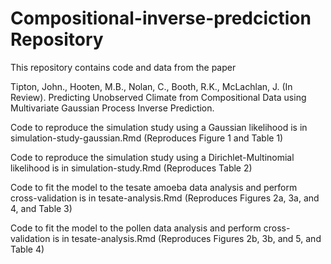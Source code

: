 # Compositional-inverse-predciction Repository

This repository contains code and data from the paper

Tipton, John., Hooten, M.B., Nolan, C., Booth, R.K., McLachlan, J. (In Review).  Predicting Unobserved Climate from Compositional Data using Multivariate Gaussian Process Inverse Prediction. 

Code to reproduce the simulation study using a Gaussian likelihood is in simulation-study-gaussian.Rmd (Reproduces Figure 1 and Table 1)


Code to reproduce the simulation study using a Dirichlet-Multinomial likelihood is in simulation-study.Rmd (Reproduces Table 2)


Code to fit the model to the tesate amoeba data analysis and perform cross-validation is in tesate-analysis.Rmd (Reproduces Figures 2a, 3a, and 4, and Table 3)


Code to fit the model to the pollen data analysis and perform cross-validation is in tesate-analysis.Rmd (Reproduces Figures 2b, 3b, and 5, and Table 4)

